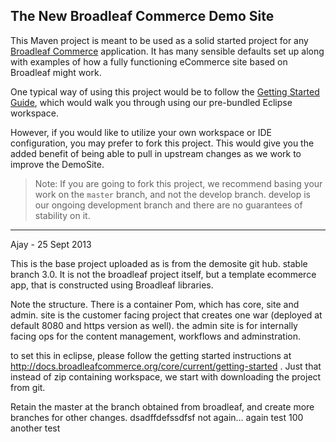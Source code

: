 ## The New Broadleaf Commerce Demo Site

This Maven project is meant to be used as a solid started project for any [Broadleaf Commerce](http://www.broadleafcommerce.org) application. It has many sensible defaults set up along with examples of how a fully functioning eCommerce site based on Broadleaf might work.

One typical way of using this project would be to follow the [Getting Started Guide](http://docs.broadleafcommerce.org/current/Getting-Started.html), which would walk you through using our pre-bundled Eclipse workspace.

However, if you would like to utilize your own workspace or IDE configuration, you may prefer to fork this project. This would give you the added benefit of being able to pull in upstream changes as we work to improve the DemoSite.

> Note: If you are going to fork this project, we recommend basing your work on the `master` branch, and not the develop branch. develop is our ongoing development branch and there are no guarantees of stability on it.

-------
Ajay - 25 Sept 2013

This is the base project uploaded as is from the demosite git hub. stable branch 3.0. It is not the broadleaf project itself, but a template ecommerce app, that is constructed using Broadleaf libraries. 

Note the structure. There is a container Pom, which has core, site and admin. site is the customer facing project that creates one war (deployed at default 8080 and https version as well). the admin site is for internally facing ops for the content management, workflows and adminstration. 

to set this in eclipse, please follow the getting started instructions at http://docs.broadleafcommerce.org/core/current/getting-started . Just that instead of zip containing workspace, we start with downloading the project from git. 

Retain the master at the branch obtained from broadleaf, and create more branches for other changes. 
dsadffdefssdfsf not again...
again test 100
another test
